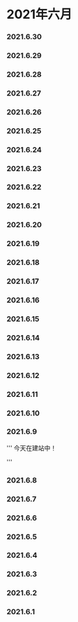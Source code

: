 # 2021年六月

### 2021.6.30
### 2021.6.29
### 2021.6.28
### 2021.6.27
### 2021.6.26
### 2021.6.25
### 2021.6.24
### 2021.6.23
### 2021.6.22
### 2021.6.21
### 2021.6.20
### 2021.6.19
### 2021.6.18
### 2021.6.17
### 2021.6.16
### 2021.6.15
### 2021.6.14
### 2021.6.13
### 2021.6.12
### 2021.6.11
### 2021.6.10
### 2021.6.9
'''
今天在建站中！

'''
### 2021.6.8
### 2021.6.7
### 2021.6.6
### 2021.6.5
### 2021.6.4
### 2021.6.3
### 2021.6.2
### 2021.6.1
